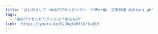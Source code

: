```yaml
---
title: 'はじめまして！Webアクセシビリティ -PHPer編- 古賀詩織 @shiori_pk'
tags:
  - 'Webアクセシビリティとは？的なもの'
link: 'https://youtu.be/G2Jkg6oBf1U?t=360'
---
```

